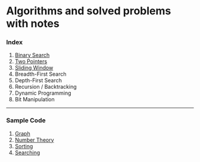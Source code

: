 # Algorithms and solved problems with notes

### Index

1. [Binary Search](BinarySearch)
2. [Two Pointers](TwoPointers)
3. [Sliding Window](SlidingWindow)
4. Breadth-First Search
5. Depth-First Search
6. Recursion / Backtracking
7. Dynamic Programming
8. Bit Manipulation

------

### Sample Code
1. [Graph](Graph)
2. [Number Theory](NumberTheory)
3. [Sorting](Sorting)
4. [Searching](Searching)
